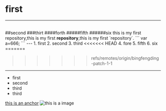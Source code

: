 # first
---
<br/>
##second
###thirt
####forth
#####fifth
######six
this is my first repository,this is my first <strong>repository</strong>,this is my first `repository`.
```
var a=666;
```
---
1. first
2. second
3. third 
<<<<<<< HEAD
4. fore
5. fifth
6. six
=======

>>>>>>> refs/remotes/origin/bingfengding-patch-1-1

---
- first
- second
- third
- third


[this is an anchor](https://www.baidu.com/)
![this is a image](https://www.baidu.com/img/baidu_jgylogo3.gif)
